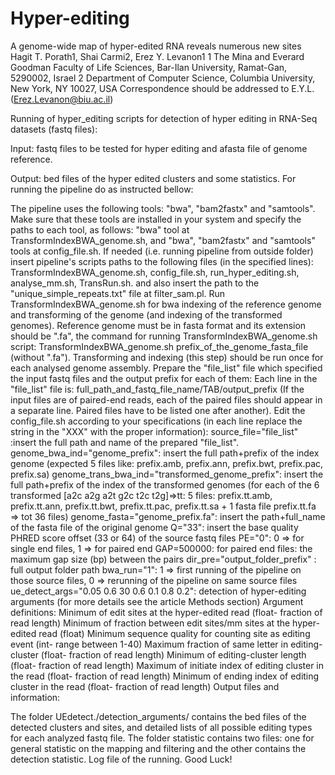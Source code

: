 # Hyper-editing
A genome-wide map of hyper-edited RNA reveals numerous new sites 
Hagit T. Porath1, Shai Carmi2, Erez Y. Levanon1 
1 The Mina and Everard Goodman Faculty of Life Sciences, Bar-Ilan University, Ramat-Gan, 5290002, Israel 
2 Department of Computer Science, Columbia University, New York, NY 10027, USA Correspondence should be addressed to E.Y.L. (Erez.Levanon@biu.ac.il)

Running of hyper_editing scripts for detection of hyper editing in RNA-Seq datasets (fastq files):

Input: fastq files to be tested for hyper editing and afasta file of genome reference.

Output: bed files of the hyper edited clusters and some statistics. For running the pipeline do as instructed bellow:

The pipeline uses the following tools: "bwa", "bam2fastx" and "samtools". Make sure that these tools are installed in your system and specify the paths to each tool, as follows: "bwa" tool at TransformIndexBWA_genome.sh, and "bwa", "bam2fastx" and "samtools" tools at config_file.sh.
If needed (i.e. running pipeline from outside folder) insert pipeline's scripts paths to the following files (in the specified lines): TransformIndexBWA_genome.sh, config_file.sh, run_hyper_editing.sh, analyse_mm.sh, TransRun.sh. and also insert the path to the "unique_simple_repeats.txt" file at filter_sam.pl.
Run TransformIndexBWA_genome.sh for bwa indexing of the reference genome and transforming of the genome (and indexing of the transformed genomes). Reference genome must be in fasta format and its extension should be ".fa", the command for running TransformIndexBWA_genome.sh script: TransformIndexBWA_genome.sh prefix_of_the_genome_fasta_file (without ".fa"). Transforming and indexing (this step) should be run once for each analysed genome assembly.
Prepare the "file_list" file which specified the input fastq files and the output prefix for each of them: Each line in the "file_list" file is: full_path_and_fastq_file_name/TAB/output_prefix (If the input files are of paired-end reads, each of the paired files should appear in a separate line. Paired files have to be listed one after another).
Edit the config_file.sh according to your specifications (in each line replace the string in the "XXX" with the proper information):
source_file="file_list" :insert the full path and name of the prepared "file_list".
genome_bwa_ind="genome_prefix": insert the full path+prefix of the index genome (expected 5 files like: prefix.amb, prefix.ann, prefix.bwt, prefix.pac, prefix.sa)
genome_trans_bwa_ind="transformed_genome_prefix": insert the full path+prefix of the index of the transformed genomes (for each of the 6 transformed [a2c a2g a2t g2c t2c t2g]=>tt: 5 files: prefix.tt.amb, prefix.tt.ann, prefix.tt.bwt, prefix.tt.pac, prefix.tt.sa + 1 fasta file prefix.tt.fa => tot 36 files)
genome_fasta="genome_prefix.fa": insert the path+full_name of the fasta file of the original genome
Q="33": insert the base quality PHRED score offset (33 or 64) of the source fastq files
PE="0": 0 => for single end files, 1 => for paired end
GAP=500000: for paired end files: the maximum gap size (bp) between the pairs
dir_pre="output_folder_prefix" : full output folder path
bwa_run="1": 1 => first running of the pipeline on those source files, 0 => rerunning of the pipeline on same source files
ue_detect_args="0.05 0.6 30 0.6 0.1 0.8 0.2": detection of hyper-editing arguments (for more details see the article Methods section) Argument definitions:
Minimum of edit sites at the hyper-edited read (float- fraction of read length)
Minimum of fraction between edit sites/mm sites at the hyper-edited read (float)
Minimum sequence quality for counting site as editing event (int- range between 1-40)
Maximum fraction of same letter in editing-cluster (float- fraction of read length)
Minimum of editing-cluster length (float- fraction of read length)
Maximum of initiate index of editing cluster in the read (float- fraction of read length)
Minimum of ending index of editing cluster in the read (float- fraction of read length)
Output files and information:

The folder UEdetect./detection_arguments/ contains the bed files of the detected clusters and sites, and detailed lists of all possible editing types for each analyzed fastq file.
The folder statistic contains two files: one for general statistic on the mapping and filtering and the other contains the detection statistic.
Log file of the running. 
Good Luck!
